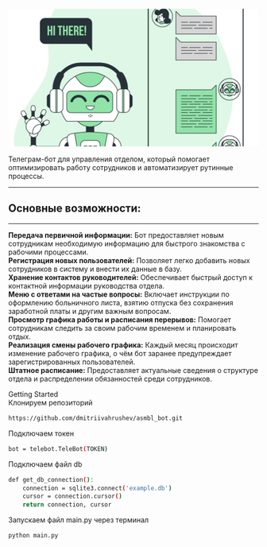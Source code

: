 ![avatar](/png/android.png)

Телеграм-бот для управления отделом, который помогает оптимизировать работу сотрудников и автоматизирует рутинные процессы.
***
Основные возможности:
--
***
**Передача первичной информации:** Бот предоставляет новым сотрудникам необходимую информацию для быстрого знакомства с рабочими процессами.  
**Регистрация новых пользователей:** Позволяет легко добавить новых сотрудников в систему и внести их данные в базу.  
**Хранение контактов руководителей:** Обеспечивает быстрый доступ к контактной информации руководства отдела.  
**Меню с ответами на частые вопросы:** Включает инструкции по оформлению больничного листа, взятию отпуска без сохранения заработной платы и другим важным вопросам.  
**Просмотр графика работы и расписания перерывов:** Помогает сотрудникам следить за своим рабочим временем и планировать отдых.  
**Реализация смены рабочего графика:** Каждый месяц происходит изменение рабочего графика, о чём бот заранее предупреждает зарегистрированных пользователей.  
**Штатное расписание:** Предоставляет актуальные сведения о структуре отдела и распределении обязанностей среди сотрудников. 

Getting Started  
Клонируем репозиторий
~~~bash
https://github.com/dmitriivahrushev/asmbl_bot.git
~~~  
Подключаем токен
~~~bash
bot = telebot.TeleBot(TOKEN)
~~~
Подключаем файл db
~~~bash
def get_db_connection():
    connection = sqlite3.connect('example.db')
    cursor = connection.cursor()
    return connection, cursor
~~~
Запускаем файл main.py через терминал
~~~bash
python main.py
~~~
